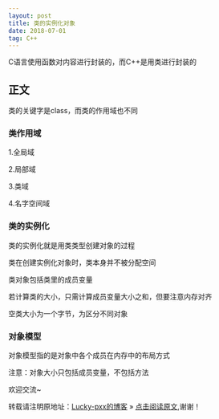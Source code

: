 ```yaml
---
layout: post
title: 类的实例化对象
date: 2018-07-01
tag: C++
---  
```


C语言使用函数对内容进行封装的，而C++是用类进行封装的

## 正文

类的关键字是class，而类的作用域也不同

### 类作用域

 1.全局域

 2.局部域

 3.类域

 4.名字空间域

### 类的实例化

类的实例化就是用类类型创建对象的过程

类在创建实例化对象时，类本身并不被分配空间

类对象包括类里的成员变量

若计算类的大小，只需计算成员变量大小之和，但要注意内存对齐

空类大小为一个字节，为区分不同对象

### 对象模型

对象模型指的是对象中各个成员在内存中的布局方式 

注意：对象大小只包括成员变量，不包括方法

欢迎交流~
  
转载请注明原地址：[Lucky-pxx的博客](http://www.bingoxin.top) » [点击阅读原文](http://www.bingoxin.top/2018/06/%E6%95%B0%E6%8D%AE%E5%BA%93%E5%9F%BA%E6%9C%AC%E6%93%8D%E4%BD%9C/),谢谢！